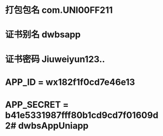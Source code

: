 # 打包包名 com.UNI00FF211
# 证书别名 dwbsapp
# 证书密码 Jiuweiyun123..
# APP_ID = wx182f1f0cd7e46e13
# APP_SECRET = b41e5331987fff80b1cd9cd7f01609d2# dwbsAppUniapp
